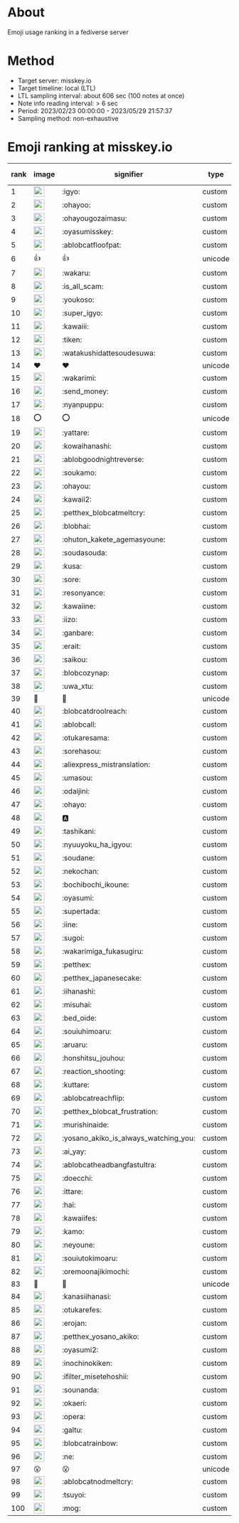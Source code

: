 # About
Emoji usage ranking in a fediverse server

# Method
- Target server: misskey.io
- Target timeline: local (LTL)
- LTL sampling interval: about 606 sec (100 notes at once)
- Note info reading interval: > 6 sec
- Period: 2023/02/23 00:00:00 - 2023/05/29 21:57:37 
- Sampling method: non-exhaustive

# Emoji ranking at misskey.io

|rank|image|signifier|type|frequency score|
|----|----|----|----|----|
|1|<img height="24" src="https://misskey.io/emoji/igyo.webp">|:igyo:|custom|94417|
|2|<img height="24" src="https://misskey.io/emoji/ohayoo.webp">|:ohayoo:|custom|74616|
|3|<img height="24" src="https://misskey.io/emoji/ohayougozaimasu.webp">|:ohayougozaimasu:|custom|38548|
|4|<img height="24" src="https://misskey.io/emoji/oyasumisskey.webp">|:oyasumisskey:|custom|37186|
|5|<img height="24" src="https://misskey.io/emoji/ablobcatfloofpat.webp">|:ablobcatfloofpat:|custom|26749|
|6|👍|👍|unicode|23721|
|7|<img height="24" src="https://misskey.io/emoji/wakaru.webp">|:wakaru:|custom|23721|
|8|<img height="24" src="https://misskey.io/emoji/is_all_scam.webp">|:is_all_scam:|custom|22536|
|9|<img height="24" src="https://misskey.io/emoji/youkoso.webp">|:youkoso:|custom|18123|
|10|<img height="24" src="https://misskey.io/emoji/super_igyo.webp">|:super_igyo:|custom|17010|
|11|<img height="24" src="https://misskey.io/emoji/kawaiii.webp">|:kawaiii:|custom|16940|
|12|<img height="24" src="https://misskey.io/emoji/tiken.webp">|:tiken:|custom|13661|
|13|<img height="24" src="https://misskey.io/emoji/watakushidattesoudesuwa.webp">|:watakushidattesoudesuwa:|custom|13063|
|14|❤|❤|unicode|12892|
|15|<img height="24" src="https://misskey.io/emoji/wakarimi.webp">|:wakarimi:|custom|12847|
|16|<img height="24" src="https://misskey.io/emoji/send_money.webp">|:send_money:|custom|12761|
|17|<img height="24" src="https://misskey.io/emoji/nyanpuppu.webp">|:nyanpuppu:|custom|12522|
|18|⭕|⭕|unicode|11837|
|19|<img height="24" src="https://misskey.io/emoji/yattare.webp">|:yattare:|custom|11748|
|20|<img height="24" src="https://misskey.io/emoji/kowaihanashi.webp">|:kowaihanashi:|custom|11190|
|21|<img height="24" src="https://misskey.io/emoji/ablobgoodnightreverse.webp">|:ablobgoodnightreverse:|custom|10160|
|22|<img height="24" src="https://misskey.io/emoji/soukamo.webp">|:soukamo:|custom|8902|
|23|<img height="24" src="https://misskey.io/emoji/ohayou.webp">|:ohayou:|custom|8707|
|24|<img height="24" src="https://misskey.io/emoji/kawaii2.webp">|:kawaii2:|custom|8386|
|25|<img height="24" src="https://misskey.io/emoji/petthex_blobcatmeltcry.webp">|:petthex_blobcatmeltcry:|custom|8342|
|26|<img height="24" src="https://misskey.io/emoji/blobhai.webp">|:blobhai:|custom|8231|
|27|<img height="24" src="https://misskey.io/emoji/ohuton_kakete_agemasyoune.webp">|:ohuton_kakete_agemasyoune:|custom|7614|
|28|<img height="24" src="https://misskey.io/emoji/soudasouda.webp">|:soudasouda:|custom|7577|
|29|<img height="24" src="https://misskey.io/emoji/kusa.webp">|:kusa:|custom|6984|
|30|<img height="24" src="https://misskey.io/emoji/sore.webp">|:sore:|custom|6880|
|31|<img height="24" src="https://misskey.io/emoji/resonyance.webp">|:resonyance:|custom|6873|
|32|<img height="24" src="https://misskey.io/emoji/kawaiine.webp">|:kawaiine:|custom|6611|
|33|<img height="24" src="https://misskey.io/emoji/iizo.webp">|:iizo:|custom|6389|
|34|<img height="24" src="https://misskey.io/emoji/ganbare.webp">|:ganbare:|custom|6121|
|35|<img height="24" src="https://misskey.io/emoji/erait.webp">|:erait:|custom|6019|
|36|<img height="24" src="https://misskey.io/emoji/saikou.webp">|:saikou:|custom|6019|
|37|<img height="24" src="https://misskey.io/emoji/blobcozynap.webp">|:blobcozynap:|custom|5572|
|38|<img height="24" src="https://misskey.io/emoji/uwa_xtu.webp">|:uwa_xtu:|custom|5455|
|39|🎉|🎉|unicode|5313|
|40|<img height="24" src="https://misskey.io/emoji/blobcatdroolreach.webp">|:blobcatdroolreach:|custom|5270|
|41|<img height="24" src="https://misskey.io/emoji/ablobcall.webp">|:ablobcall:|custom|5243|
|42|<img height="24" src="https://misskey.io/emoji/otukaresama.webp">|:otukaresama:|custom|5195|
|43|<img height="24" src="https://misskey.io/emoji/sorehasou.webp">|:sorehasou:|custom|5179|
|44|<img height="24" src="https://misskey.io/emoji/aliexpress_mistranslation.webp">|:aliexpress_mistranslation:|custom|5132|
|45|<img height="24" src="https://misskey.io/emoji/umasou.webp">|:umasou:|custom|5088|
|46|<img height="24" src="https://misskey.io/emoji/odaijini.webp">|:odaijini:|custom|5028|
|47|<img height="24" src="https://misskey.io/emoji/ohayo.webp">|:ohayo:|custom|4874|
|48|<img height="24" src="https://misskey.io/emoji/a.webp">|:a:|custom|4811|
|49|<img height="24" src="https://misskey.io/emoji/tashikani.webp">|:tashikani:|custom|4737|
|50|<img height="24" src="https://misskey.io/emoji/nyuuyoku_ha_igyou.webp">|:nyuuyoku_ha_igyou:|custom|4730|
|51|<img height="24" src="https://misskey.io/emoji/soudane.webp">|:soudane:|custom|4711|
|52|<img height="24" src="https://misskey.io/emoji/nekochan.webp">|:nekochan:|custom|4614|
|53|<img height="24" src="https://misskey.io/emoji/bochibochi_ikoune.webp">|:bochibochi_ikoune:|custom|4442|
|54|<img height="24" src="https://misskey.io/emoji/oyasumi.webp">|:oyasumi:|custom|4376|
|55|<img height="24" src="https://misskey.io/emoji/supertada.webp">|:supertada:|custom|4326|
|56|<img height="24" src="https://misskey.io/emoji/iine.webp">|:iine:|custom|3992|
|57|<img height="24" src="https://misskey.io/emoji/sugoi.webp">|:sugoi:|custom|3977|
|58|<img height="24" src="https://misskey.io/emoji/wakarimiga_fukasugiru.webp">|:wakarimiga_fukasugiru:|custom|3926|
|59|<img height="24" src="https://misskey.io/emoji/petthex.webp">|:petthex:|custom|3873|
|60|<img height="24" src="https://misskey.io/emoji/petthex_japanesecake.webp">|:petthex_japanesecake:|custom|3818|
|61|<img height="24" src="https://misskey.io/emoji/iihanashi.webp">|:iihanashi:|custom|3767|
|62|<img height="24" src="https://misskey.io/emoji/misuhai.webp">|:misuhai:|custom|3762|
|63|<img height="24" src="https://misskey.io/emoji/bed_oide.webp">|:bed_oide:|custom|3741|
|64|<img height="24" src="https://misskey.io/emoji/souiuhimoaru.webp">|:souiuhimoaru:|custom|3730|
|65|<img height="24" src="https://misskey.io/emoji/aruaru.webp">|:aruaru:|custom|3689|
|66|<img height="24" src="https://misskey.io/emoji/honshitsu_jouhou.webp">|:honshitsu_jouhou:|custom|3640|
|67|<img height="24" src="https://misskey.io/emoji/reaction_shooting.webp">|:reaction_shooting:|custom|3510|
|68|<img height="24" src="https://misskey.io/emoji/kuttare.webp">|:kuttare:|custom|3322|
|69|<img height="24" src="https://misskey.io/emoji/ablobcatreachflip.webp">|:ablobcatreachflip:|custom|3242|
|70|<img height="24" src="https://misskey.io/emoji/petthex_blobcat_frustration.webp">|:petthex_blobcat_frustration:|custom|3204|
|71|<img height="24" src="https://misskey.io/emoji/murishinaide.webp">|:murishinaide:|custom|3138|
|72|<img height="24" src="https://misskey.io/emoji/yosano_akiko_is_always_watching_you.webp">|:yosano_akiko_is_always_watching_you:|custom|3063|
|73|<img height="24" src="https://misskey.io/emoji/ai_yay.webp">|:ai_yay:|custom|2959|
|74|<img height="24" src="https://misskey.io/emoji/ablobcatheadbangfastultra.webp">|:ablobcatheadbangfastultra:|custom|2885|
|75|<img height="24" src="https://misskey.io/emoji/doecchi.webp">|:doecchi:|custom|2866|
|76|<img height="24" src="https://misskey.io/emoji/ittare.webp">|:ittare:|custom|2858|
|77|<img height="24" src="https://misskey.io/emoji/hai.webp">|:hai:|custom|2858|
|78|<img height="24" src="https://misskey.io/emoji/kawaiifes.webp">|:kawaiifes:|custom|2851|
|79|<img height="24" src="https://misskey.io/emoji/kamo.webp">|:kamo:|custom|2848|
|80|<img height="24" src="https://misskey.io/emoji/neyoune.webp">|:neyoune:|custom|2807|
|81|<img height="24" src="https://misskey.io/emoji/souiutokimoaru.webp">|:souiutokimoaru:|custom|2770|
|82|<img height="24" src="https://misskey.io/emoji/oremoonajikimochi.webp">|:oremoonajikimochi:|custom|2729|
|83|🤔|🤔|unicode|2723|
|84|<img height="24" src="https://misskey.io/emoji/kanasiihanasi.webp">|:kanasiihanasi:|custom|2709|
|85|<img height="24" src="https://misskey.io/emoji/otukarefes.webp">|:otukarefes:|custom|2678|
|86|<img height="24" src="https://misskey.io/emoji/erojan.webp">|:erojan:|custom|2654|
|87|<img height="24" src="https://misskey.io/emoji/petthex_yosano_akiko.webp">|:petthex_yosano_akiko:|custom|2638|
|88|<img height="24" src="https://misskey.io/emoji/oyasumi2.webp">|:oyasumi2:|custom|2632|
|89|<img height="24" src="https://misskey.io/emoji/inochinokiken.webp">|:inochinokiken:|custom|2550|
|90|<img height="24" src="https://misskey.io/emoji/ifilter_misetehoshii.webp">|:ifilter_misetehoshii:|custom|2534|
|91|<img height="24" src="https://misskey.io/emoji/sounanda.webp">|:sounanda:|custom|2456|
|92|<img height="24" src="https://misskey.io/emoji/okaeri.webp">|:okaeri:|custom|2425|
|93|<img height="24" src="https://misskey.io/emoji/opera.webp">|:opera:|custom|2401|
|94|<img height="24" src="https://misskey.io/emoji/galtu.webp">|:galtu:|custom|2359|
|95|<img height="24" src="https://misskey.io/emoji/blobcatrainbow.webp">|:blobcatrainbow:|custom|2321|
|96|<img height="24" src="https://misskey.io/emoji/ne.webp">|:ne:|custom|2296|
|97|😮|😮|unicode|2290|
|98|<img height="24" src="https://misskey.io/emoji/ablobcatnodmeltcry.webp">|:ablobcatnodmeltcry:|custom|2256|
|99|<img height="24" src="https://misskey.io/emoji/tsuyoi.webp">|:tsuyoi:|custom|2164|
|100|<img height="24" src="https://misskey.io/emoji/mog.webp">|:mog:|custom|2161|
